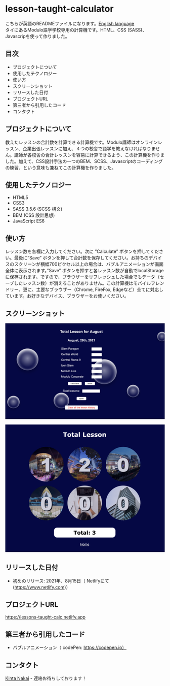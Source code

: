 # lesson-taught-calculator
こちらが英語のREADMEファイルになります。[English language](README.md)  
タイにあるModulo語学学校専用の計算機です。HTML、CSS (SASS)、Javascripを使って作りました。

## 目次
* プロジェクトについて
* 使用したテクノロジー
* 使い方
* スクリーンショット
* リリースした日付
* プロジェクトURL
* 第三者から引用したコード
* コンタクト

## プロジェクトについて
教えたレッスンの合計数を計算できる計算機です。Modulo講師はオンラインレッスン、企業出張レッスンに加え、４つの校舎で語学を教えなければなりません。講師が各校舎の合計レッスンを容易に計算できるよう、この計算機を作りました。加えて、CSS設計手法の一つのBEM、SCSS、Javascriptのコーディングの練習、という意味も兼ねてこの計算機を作りました。

## 使用したテクノロジー
- HTML5
- CSS3
- SASS 3.5.6 (SCSS 構文)
- BEM (CSS 設計思想)
- JavaScript ES6

## 使い方
レッスン数を各欄に入力してください。次に ”Calculate” ボタンを押してください。最後に”Save” ボタンを押して合計数を保存してください。お持ちのデバイスのスクリーンが横幅700ピクセル以上の場合は、バブルアニメーションが画面全体に表示されます。”Save” ボタンを押すと各レッスン数が自動でlocalStorageに保存されます。ですので、ブラウザーをリフレッシュした場合でもデータ（セーブしたレッスン数）が消えることがありません。この計算機はモバイルフレンドリー、更に、主要なブラウザー（Chrome, FireFox, Edgeなど）全てに対応しています。お好きなデバイス、ブラウザーをお使いください。

## スクリーンショット
![計算するページ](./screenshots-README/index-page.png)

![合計数ページ](./screenshots-README/record-page.png)

## リリースした日付
- 初めのリリース: 2021年、8月15日（ Netlifyにて (https://www.netlify.com)）

## プロジェクトURL
https://lessons-taught-calc.netlify.app

## 第三者から引用したコード
- バブルアニメーション（ codePen: https://codepen.io）

## コンタクト
[Kinta Nakai](https://www.linkedin.com/in/kinta-nakai-756b0b144) - 連絡お待ちしております！